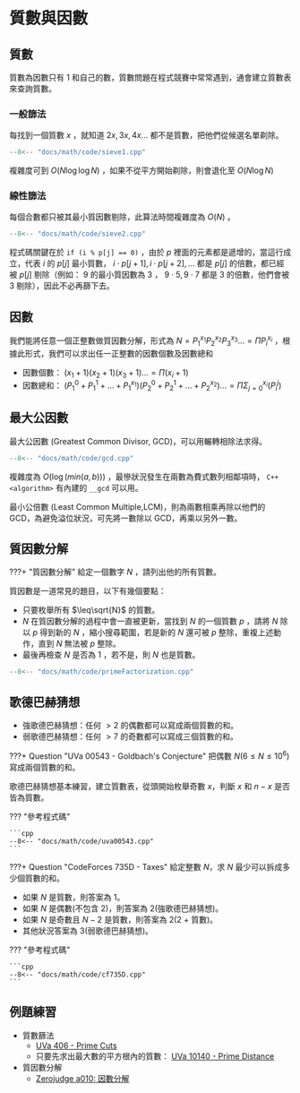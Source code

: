 # 質數與因數

## 質數

質數為因數只有 $1$ 和自己的數，質數問題在程式競賽中常常遇到，通會建立質數表來查詢質數。

### 一般篩法

每找到一個質數 $x$ ，就知道 $2x, 3x, 4x...$ 都不是質數，把他們從候選名單剃除。

```cpp
--8<-- "docs/math/code/sieve1.cpp"
```

複雜度可到 $O(N\log\log N)$ ，如果不從平方開始剃除，則會退化至 $O(N\log N)$ 

### 線性篩法

每個合數都只被其最小質因數剔除，此算法時間複雜度為 $O(N)$ 。

```cpp
--8<-- "docs/math/code/sieve2.cpp"
```

程式碼關鍵在於 `if (i % p[j] == 0)` ，由於 $p$ 裡面的元素都是遞增的，當這行成立，代表 $i$ 的 $p[j]$ 最小質數， $i\cdot p[j+1], i\cdot p[j+2], ...$ 都是 $p[j]$ 的倍數，都已經被 $p[j]$ 剔除（例如： $9$ 的最小質因數為 $3$ ， $9\cdot 5,9\cdot 7$ 都是 $3$ 的倍數，他們會被 $3$ 剔除），因此不必再篩下去。

## 因數

我們能將任意一個正整數做質因數分解，形式為 $N=P_{1}^{x_{1}}P_{2}^{x_{2}}P_{3}^{x_{3}}...=\Pi P_{i}^{x_{i}}$ ，根據此形式，我們可以求出任一正整數的因數個數及因數總和

- 因數個數： $(x_{1}+1)(x_{2}+1)(x_{3}+1)...=\Pi (x_{i}+1)$ 
- 因數總和： $(P_{1}^{0}+P_{1}^{1}+...+P_{1}^{x_{1}})(P_{2}^{0}+P_{2}^{1}+...+P_{2}^{x_{2}})...=\Pi\Sigma_{j=0}^{x_{i}}(P_{i}^{j})$ 

## 最大公因數

最大公因數 (Greatest Common Divisor, GCD)，可以用輾轉相除法求得。

```cpp
--8<-- "docs/math/code/gcd.cpp"
```

複雜度為 $O(\log(min(a,b)))$ ，最慘狀況發生在兩數為費式數列相鄰項時， `C++<algorithm>` 有內建的 `__gcd` 可以用。

最小公倍數 (Least Common Multiple,LCM)，則為兩數相乘再除以他們的 GCD，為避免溢位狀況，可先將一數除以 GCD，再乘以另外一數。

## 質因數分解

???+ "質因數分解"
    給定一個數字 $N$ ，請列出他的所有質數。

質因數是一道常見的題目，以下有幾個要點：

- 只要枚舉所有 $\leq\sqrt{N}$ 的質數。
-  $N$ 在質因數分解的過程中會一直被更新，當找到 $N$ 的一個質數 $p$ ，請將 $N$ 除以 $p$ 得到新的 $N$ ，縮小搜尋範圍，若是新的 $N$ 還可被 $p$ 整除，重複上述動作，直到 $N$ 無法被 $p$ 整除。
- 最後再檢查 $N$ 是否為 $1$ ，若不是，則 $N$ 也是質數。

```cpp
--8<-- "docs/math/code/primeFactorization.cpp"
```

## 歌德巴赫猜想
- 強歌德巴赫猜想：任何 $>2$ 的偶數都可以寫成兩個質數的和。
- 弱歌德巴赫猜想：任何 $>7$ 的奇數都可以寫成三個質數的和。

???+ Question "UVa 00543 - Goldbach's Conjecture"
    把偶數 $N(6\le N\le 10^6)$ 寫成兩個質數的和。

歌德巴赫猜想基本練習，建立質數表，從頭開始枚舉奇數 $x$，判斷 $x$ 和 $n-x$ 是否皆為質數。

??? "參考程式碼"

    ```cpp
    --8<-- "docs/math/code/uva00543.cpp"
    ```

???+ Question "CodeForces 735D - Taxes"
    給定整數 $N$，求 $N$ 最少可以拆成多少個質數的和。

- 如果 $N$ 是質數，則答案為 $1$。
- 如果 $N$ 是偶數(不包含 $2$)，則答案為 $2$(強歌德巴赫猜想)。
- 如果 $N$ 是奇數且 $N-2$ 是質數，則答案為 $2$(2 + 質數)。
- 其他狀況答案為 $3$(弱歌德巴赫猜想)。

??? "參考程式碼"

    ```cpp
    --8<-- "docs/math/code/cf735D.cpp"
    ```


## 例題練習

-   質數篩法
    -  [UVa 406 - Prime Cuts](https://onlinejudge.org/index.php?option=onlinejudge&page=show_problem&problem=347) 
    - 只要先求出最大數的平方根內的質數： [UVa 10140 - Prime Distance](https://onlinejudge.org/index.php?option=onlinejudge&page=show_problem&problem=1081) 
-   質因數分解
    -  [Zerojudge a010: 因數分解](https://zerojudge.tw/ShowProblem?problemid=a010) 

